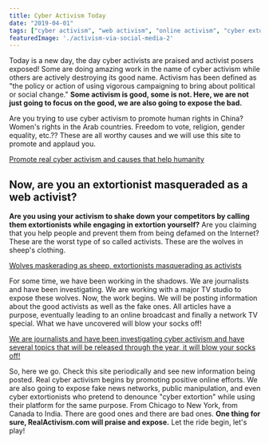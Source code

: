 ```yaml
---
title: Cyber Activism Today
date: "2019-04-01"
tags: ["cyber activism", "web activism", "online activism", "cyber extortion"]
featuredImage: './activism-via-social-media-2'
---
```


Today is a new day, the day cyber activists are praised and activist posers exposed!  Some are doing amazing work in the name of cyber activism while others are actively destroying its good name.
Activism has been defined as "the policy or action of using vigorous campaigning to bring about political or social change."  **Some activism is good, some is not.  Here, we are not just going to focus on the good, we are also going to expose the bad.**

Are you trying to use cyber activism to promote human rights in China? Women's rights in the Arab countries. Freedom to vote, religion, gender equality, etc.?? These are all worthy causes and we will use this site to promote and applaud you.

<!-- end -->

[Promote real cyber activism and causes that help humanity](./power_to_the_people1-2.jpg)

## Now, are you an extortionist masqueraded as a web activist? 

**Are you using your activism to shake down your competitors by calling them extortionists while engaging in extortion yourself?**  Are you claiming that you help people and prevent them from being defamed on the Internet?  These are the worst type of so called activists.  These are the wolves in sheep's clothing.

[Wolves maskerading as sheep, extortionists masquerading as activists](./a-wolf-in-sheeps-clothing-2.jpg)

For some time, we have been working in the shadows.  We are journalists and have been investigating.  We are working with a major TV studio to expose these wolves.  Now, the work begins.  We will be posting information about the good activists as well as the fake ones.  All articles have a purpose, eventually leading to an online broadcast and finally a network TV special.  What we have uncovered will blow your socks off!

[We are journalists and have been investigating cyber activism and have several topics that will be released through the year, it will blow your socks off!](./2888223-2.jpg)

So, here we go. Check this site periodically and see new information being posted.  Real cyber activism begins by promoting positive online efforts.  We are also going to expose fake news networks, public manipulation, and even cyber extortionists who pretend to denounce "cyber extortion" while using their platform for the same purpose.
From Chicago to New York, from Canada to India.  There are good ones and there are bad ones.  **One thing for sure, RealActivism.com will praise and expose.**  Let the ride begin, let's play!